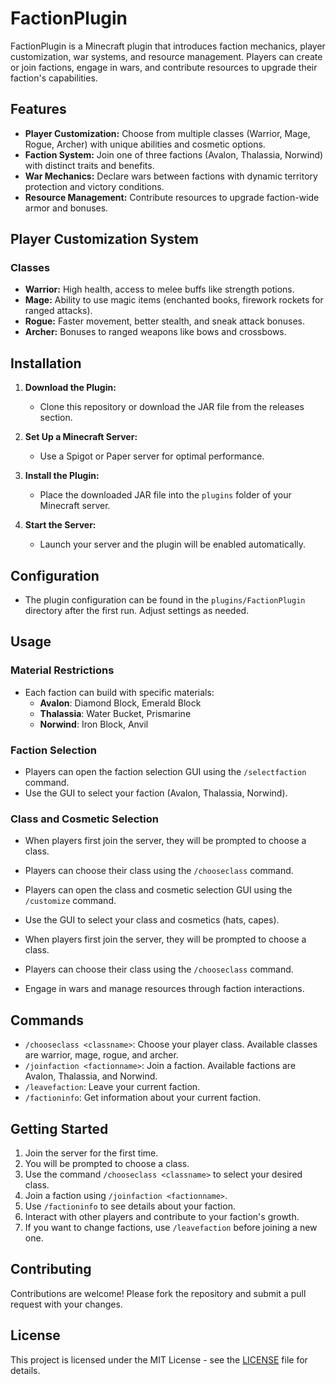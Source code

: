 
# FactionPlugin

FactionPlugin is a Minecraft plugin that introduces faction mechanics, player customization, war systems, and resource management. Players can create or join factions, engage in wars, and contribute resources to upgrade their faction's capabilities.

## Features

- **Player Customization:** Choose from multiple classes (Warrior, Mage, Rogue, Archer) with unique abilities and cosmetic options.
- **Faction System:** Join one of three factions (Avalon, Thalassia, Norwind) with distinct traits and benefits.
- **War Mechanics:** Declare wars between factions with dynamic territory protection and victory conditions.
- **Resource Management:** Contribute resources to upgrade faction-wide armor and bonuses.

## Player Customization System

### Classes

- **Warrior:** High health, access to melee buffs like strength potions.
- **Mage:** Ability to use magic items (enchanted books, firework rockets for ranged attacks).
- **Rogue:** Faster movement, better stealth, and sneak attack bonuses.
- **Archer:** Bonuses to ranged weapons like bows and crossbows.

## Installation

1. **Download the Plugin:**
   - Clone this repository or download the JAR file from the releases section.

2. **Set Up a Minecraft Server:**
   - Use a Spigot or Paper server for optimal performance.

3. **Install the Plugin:**
   - Place the downloaded JAR file into the `plugins` folder of your Minecraft server.

4. **Start the Server:**
   - Launch your server and the plugin will be enabled automatically.

## Configuration

- The plugin configuration can be found in the `plugins/FactionPlugin` directory after the first run. Adjust settings as needed.

## Usage

### Material Restrictions
- Each faction can build with specific materials:
  - **Avalon**: Diamond Block, Emerald Block
  - **Thalassia**: Water Bucket, Prismarine
  - **Norwind**: Iron Block, Anvil

### Faction Selection
- Players can open the faction selection GUI using the `/selectfaction` command.
- Use the GUI to select your faction (Avalon, Thalassia, Norwind).

### Class and Cosmetic Selection
- When players first join the server, they will be prompted to choose a class.
- Players can choose their class using the `/chooseclass` command.
- Players can open the class and cosmetic selection GUI using the `/customize` command.
- Use the GUI to select your class and cosmetics (hats, capes).

- When players first join the server, they will be prompted to choose a class.
- Players can choose their class using the `/chooseclass` command.
- Engage in wars and manage resources through faction interactions.

## Commands

- `/chooseclass <classname>`: Choose your player class. Available classes are warrior, mage, rogue, and archer.
- `/joinfaction <factionname>`: Join a faction. Available factions are Avalon, Thalassia, and Norwind.
- `/leavefaction`: Leave your current faction.
- `/factioninfo`: Get information about your current faction.

## Getting Started

1. Join the server for the first time.
2. You will be prompted to choose a class.
3. Use the command `/chooseclass <classname>` to select your desired class.
4. Join a faction using `/joinfaction <factionname>`.
5. Use `/factioninfo` to see details about your faction.
6. Interact with other players and contribute to your faction's growth.
7. If you want to change factions, use `/leavefaction` before joining a new one.

## Contributing

Contributions are welcome! Please fork the repository and submit a pull request with your changes.

## License

This project is licensed under the MIT License - see the [LICENSE](LICENSE) file for details.
